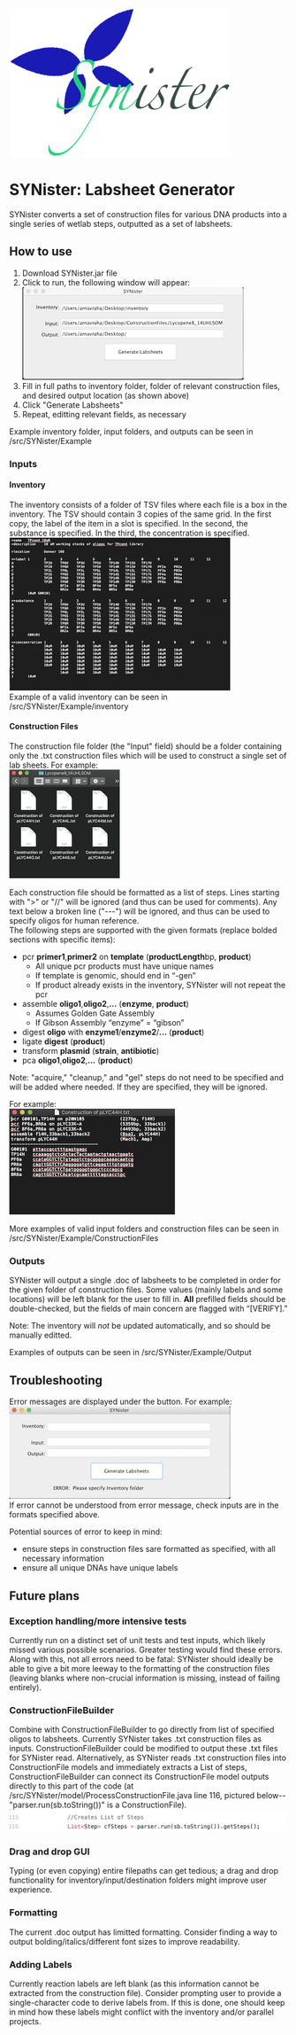 ![SYNister Logo](/READMEphotos/SYNister.png)
# SYNister: Labsheet Generator
SYNister converts a set of construction files for various DNA products into a single series of wetlab steps, outputted as a set of labsheets.
## How to use
1. Download SYNister.jar file
2. Click to run, the following window will appear:  
![interface1](/READMEphotos/interface.png)    
3. Fill in full paths to inventory folder, folder of relevant construction files, and desired output location (as shown above)
4. Click "Generate Labsheets"
5. Repeat, editting relevant fields, as necessary
  
Example inventory folder, input folders, and outputs can be seen in /src/SYNister/Example  
### Inputs
#### Inventory
The inventory consists of a folder of TSV files where each file is a box in the inventory. The TSV should contain 3 copies of the same grid. In the first copy, the label of the item in a slot is specified. In the second, the substance is specified. In the third, the concentration is specified.    
![inv3](/READMEphotos/inventory.png)   
Example of a valid inventory can be seen in /src/SYNister/Example/inventory
#### Construction Files
The construction file folder (the "Input" field) should be a folder containing only the .txt construction files which will be used to construct a single set of lab sheets. For example:  
![inputfolder3s](/READMEphotos/inputfolder.png)   
   
Each construction file should be formatted as a list of steps. Lines starting with ">" or "//" will be ignored (and thus can be used for comments). Any text below a broken line ("---") will be ignored, and thus can be used to specify oligos for human reference.  
The following steps are supported with the given formats (replace bolded sections with specific items):  
 * pcr **primer1**,**primer2** on **template**		(**productLength**bp, **product**)
   * All unique pcr products must have unique names
   * If template is genomic, should end in “-gen”
   * If product already exists in the inventory, SYNister will not repeat the pcr
 * assemble **oligo1**,**oligo2**,**...**				(**enzyme**, **product**)
   * Assumes Golden Gate Assembly
   * If Gibson Assembly “enzyme” = “gibson”
 * digest **oligo** with **enzyme1**/**enzyme2**/**...**	(**product**)
 * ligate **digest**							(**product**)
 * transform **plasmid**						(**strain**, **antibiotic**)
 * pca **oligo1**,**oligo2**,**...** 					(**product**)   
 
Note: "acquire," "cleanup," and "gel" steps do not need to be specified and will be added where needed. If they are specified, they will be ignored.    
   
For example:   
![input3](/READMEphotos/input.png)  
 
    
More examples of valid input folders and construction files can be seen in /src/SYNister/Example/ConstructionFiles  
### Outputs
SYNister will output a single .doc of labsheets to be completed in order for the given folder of construction files. Some values (mainly labels and some locations) will be left blank for the user to fill in. **All** prefilled fields should be double-checked, but the fields of main concern are flagged with “[VERIFY].”  
  
Note: The inventory will *not* be updated automatically, and so should be manually editted.
  
Examples of outputs can be seen in /src/SYNister/Example/Output 
## Troubleshooting
Error messages are displayed under the button. For example:     
![error](/READMEphotos/interface_error.png)  
If error cannot be understood from error message, check inputs are in the formats specified above.  

Potential sources of error to keep in mind:
 * ensure steps in construction files sare formatted as specified, with all necessary information
 * ensure all unique DNAs have unique labels   
## Future plans
### Exception handling/more intensive tests
Currently run on a distinct set of unit tests and test inputs, which likely missed various possible scenarios. Greater testing would find these errors. Along with this, not all errors need to be fatal: SYNister should ideally be able to give a bit more leeway to the formatting of the construction files (leaving blanks where non-crucial information is missing, instead of failing entirely).
### ConstructionFileBuilder
Combine with ConstructionFileBuilder to go directly from list of specified oligos to labsheets. Currently SYNister takes .txt construction files as inputs. ConstructionFileBuilder could be modified to output these .txt files for SYNister read. Alternatively, as SYNister reads .txt construction files into ConstructionFile models and immediately extracts a List of steps, ConstructionFileBuilder can connect its ConstructionFile model outputs directly to this part of the code (at /src/SYNister/model/ProcessConstructionFile.java line 116, pictured below--"parser.run(sb.toString())" is a ConstructionFile).  
![cfbuilders2](/READMEphotos/ProcessConstructionFiles.png)   
### Drag and drop GUI
Typing (or even copying) entire filepaths can get tedious; a drag and drop functionality for inventory/input/destination folders might improve user experience.
### Formatting
The current .doc output has limitted formatting. Consider finding a way to output bolding/italics/different font sizes to improve readability.
### Adding Labels 
Currently reaction labels are left blank (as this information cannot be extracted from the construction file). Consider prompting user to provide a single-character code to derive labels from. If this is done, one should keep in mind how these labels might conflict with the inventory and/or parallel projects.